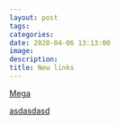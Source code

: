 ```yaml
---
layout: post
tags:
categories:
date: 2020-04-06 13:13:00
image:
description:
title: New links
---
```


[Mega](https://sakrecoer.com)

[asdasdasd](https://google.com)